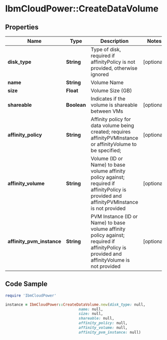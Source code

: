 # IbmCloudPower::CreateDataVolume

## Properties

Name | Type | Description | Notes
------------ | ------------- | ------------- | -------------
**disk_type** | **String** | Type of disk, required if affinityPolicy is not provided, otherwise ignored | [optional] 
**name** | **String** | Volume Name | 
**size** | **Float** | Volume Size (GB) | 
**shareable** | **Boolean** | Indicates if the volume is shareable between VMs | [optional] 
**affinity_policy** | **String** | Affinity policy for data volume being created; requires affinityPVMInstance or affinityVolume to be specified; | [optional] 
**affinity_volume** | **String** | Volume (ID or Name) to base volume affinity policy against; required if affinityPolicy is provided and affinityPVMInstance is not provided | [optional] 
**affinity_pvm_instance** | **String** | PVM Instance (ID or Name) to base volume affinity policy against; required if affinityPolicy is provided and affinityVolume is not provided | [optional] 

## Code Sample

```ruby
require 'IbmCloudPower'

instance = IbmCloudPower::CreateDataVolume.new(disk_type: null,
                                 name: null,
                                 size: null,
                                 shareable: null,
                                 affinity_policy: null,
                                 affinity_volume: null,
                                 affinity_pvm_instance: null)
```


